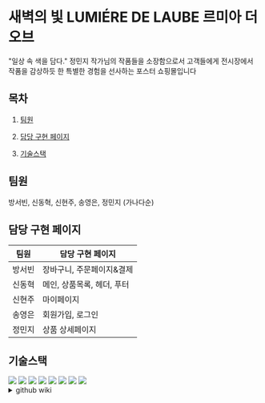 # 새벽의 빛 LUMIÉRE DE LAUBE 르미아 더 오브
"일상 속 색을 담다." 정민지 작가님의 작품들을 소장함으로서 고객들에게 전시장에서 작품을 감상하듯 한 특별한 경험을 선사하는 포스터 쇼핑몰입니다

## 목차

1. [팀원](#팀원)

2. [담당 구현 페이지](#담당-구현-페이지)

3. [기술스택](#기술스택)

## 팀원

방서빈, 신동혁, 신현주, 송영은, 정민지
(가나다순)

## 담당 구현 페이지

|팀원|담당 구현 페이지|
|------|---|
|방서빈|장바구니, 주문페이지&결제|
|신동혁|메인, 상품목록, 헤더, 푸터|
|신현주|마이페이지|
|송영은|회원가입, 로그인|
|정민지|상품 상세페이지|

## 기술스택

<img src="https://img.shields.io/badge/git-%23F05032?style=for-the-badge&logo=git&logoColor=white"/>
<img src="https://img.shields.io/badge/github-%23181717?style=for-the-badge&logo=github&logoColor=white"/>
<img src="https://img.shields.io/badge/figma-%23F24E1E?style=for-the-badge&logo=figma&logoColor=white"/>
<img src="https://img.shields.io/badge/visualstudiocode-%23007ACC?style=for-the-badge&logo=visualstudiocode&logoColor=white"/>

<img src="https://img.shields.io/badge/html5-%23E34F26?style=for-the-badge&logo=html5&logoColor=white"/>
<img src="https://img.shields.io/badge/tailwindcss-%2306B6D4?style=for-the-badge&logo=tailwindcss&logoColor=white"/>
<img src="https://img.shields.io/badge/javascript-%23F7DF1E?style=for-the-badge&logo=javascript&logoColor=white"/>
<img src="https://img.shields.io/badge/react-%2361DAFB?style=for-the-badge&logo=react&logoColor=white"/>




<details>
  <summary>github wiki</summary> 
  <a href="https://github.com/seobinbang7/lumieleu/wiki/%ED%8E%98%EC%9D%B4%EC%A7%80%EB%B3%84-%EA%B8%B0%EB%8A%A5-%EA%B5%AC%ED%98%84-%EC%86%8C%EA%B0%9C/">페이지별 기능 구현 소개</a>
</details>







